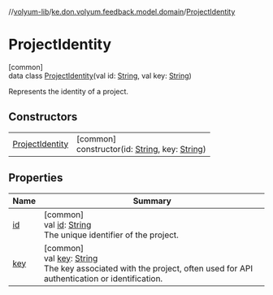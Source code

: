 //[volyum-lib](../../../index.md)/[ke.don.volyum.feedback.model.domain](../index.md)/[ProjectIdentity](index.md)

# ProjectIdentity

[common]\
data class [ProjectIdentity](index.md)(val id: [String](https://kotlinlang.org/api/core/kotlin-stdlib/kotlin/-string/index.html), val key: [String](https://kotlinlang.org/api/core/kotlin-stdlib/kotlin/-string/index.html))

Represents the identity of a project.

## Constructors

| | |
|---|---|
| [ProjectIdentity](-project-identity.md) | [common]<br>constructor(id: [String](https://kotlinlang.org/api/core/kotlin-stdlib/kotlin/-string/index.html), key: [String](https://kotlinlang.org/api/core/kotlin-stdlib/kotlin/-string/index.html)) |

## Properties

| Name | Summary |
|---|---|
| [id](id.md) | [common]<br>val [id](id.md): [String](https://kotlinlang.org/api/core/kotlin-stdlib/kotlin/-string/index.html)<br>The unique identifier of the project. |
| [key](key.md) | [common]<br>val [key](key.md): [String](https://kotlinlang.org/api/core/kotlin-stdlib/kotlin/-string/index.html)<br>The key associated with the project, often used for API authentication or identification. |